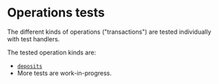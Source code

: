 # Operations tests

The different kinds of operations ("transactions") are tested individually with test handlers.

The tested operation kinds are:
- [`deposits`](./deposits.md)
- More tests are work-in-progress.



